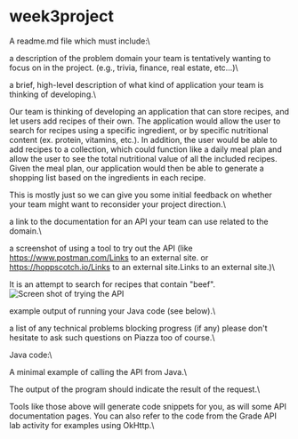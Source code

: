 # week3project

A readme.md file which must include:\

a description of the problem domain your team is tentatively wanting to focus on in the project. (e.g., trivia, finance, real estate, etc…)\

a brief, high-level description of what kind of application your team is thinking of developing.\

Our team is thinking of developing an application that can store recipes, and let users add recipes of their own. The 
application would allow the user to search for recipes using a specific ingredient, or by specific nutritional content (ex. protein, vitamins, etc.).
In addition, the user would be able to add recipes to a collection, which could function like a daily meal plan and allow
the user to see the total nutritional value of all the included recipes. Given the meal plan, our application would then be
able to generate a shopping list based on the ingredients in each recipe.

This is mostly just so we can give you some initial feedback on whether your team might want to reconsider your project direction.\

a link to the documentation for an API your team can use related to the domain.\

a screenshot of using a tool to try out the API (like https://www.postman.com/Links to an external site. or https://hoppscotch.io/Links to an external site.Links to an external site.)\

It is an attempt to search for recipes that contain "beef".
![Screen shot of trying the API](https://i.imgur.com/oIlRbYf.png)

example output of running your Java code (see below).\

a list of any technical problems blocking progress (if any)
please don't hesitate to ask such questions on Piazza too of course.\

Java code:\

A minimal example of calling the API from Java.\

The output of the program should indicate the result of the request.\

Tools like those above will generate code snippets for you, as will some API documentation pages. You can also refer to the code from the Grade API lab activity for examples using OkHttp.\
